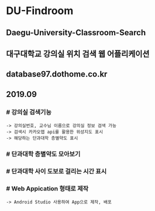 # DU-Findroom
## Daegu-University-Classroom-Search
## 대구대학교 강의실 위치 검색 웹 어플리케이션
## database97.dothome.co.kr
## 2019.09

### # 강의실 검색기능
    -> 강의실번호, 교수님 이름으로 강의실 정보 검색 가능
    -> 검색시 카카오맵 api를 활용한 위성지도 표시
    -> 해당하는 단과대학 층별약도 표시
    
### # 단과대학 층별약도 모아보기

### # 단과대학 사이 도보로 걸리는 시간 표시

### # Web Appication 형태로 제작
    -> Android Studio 사용하여 App으로 제작, 배포
    
    
